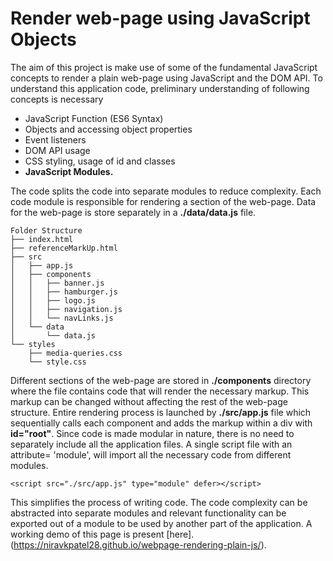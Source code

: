 # Render web-page using JavaScript Objects

The aim of this project is make use of some of the fundamental JavaScript
concepts to render a plain web-page using JavaScript and the DOM API. To
understand this application code, preliminary understanding of following
concepts is necessary

- JavaScript Function (ES6 Syntax)
- Objects and accessing object properties
- Event listeners
- DOM API usage
- CSS styling, usage of id and classes
- **JavaScript Modules.**

The code splits the code into separate modules to reduce complexity. Each code
module is responsible for rendering a section of the web-page. Data for the
web-page is store separately in a **./data/data.js** file.

```
Folder Structure
├── index.html
├── referenceMarkUp.html
├── src
│   ├── app.js
│   ├── components
│   │   ├── banner.js
│   │   ├── hamburger.js
│   │   ├── logo.js
│   │   ├── navigation.js
│   │   └── navLinks.js
│   └── data
│       └── data.js
└── styles
    ├── media-queries.css
    └── style.css
```

Different sections of the web-page are stored in **./components** directory
where the file contains code that will render the necessary markup. This markup
can be changed without affecting the rest of the web-page structure. Entire
rendering process is launched by **./src/app.js** file which sequentially calls
each component and adds the markup within a div with **id="root"**. Since code
is made modular in nature, there is no need to separately include all the
application files. A single script file with an attribute= 'module', will import
all the necessary code from different modules.

```
<script src="./src/app.js" type="module" defer></script>
```

This simplifies the process of writing code. The code complexity can be
abstracted into separate modules and relevant functionality can be exported out
of a module to be used by another part of the application. A working demo of
this page is present
[here].(https://niravkpatel28.github.io/webpage-rendering-plain-js/).
